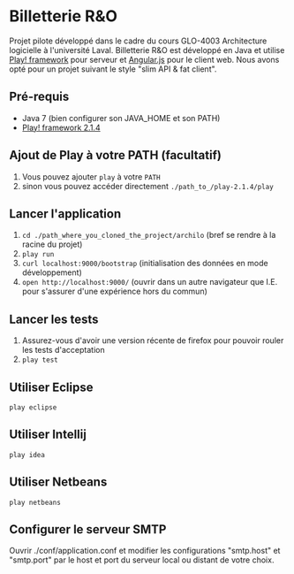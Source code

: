 # Billetterie R&O

Projet pilote développé dans le cadre du cours GLO-4003 Architecture logicielle à l'université Laval. Billetterie R&O est développé en Java et utilise [Play! framework](http://www.playframework.com/) pour serveur et [Angular.js](http://angularjs.org) pour le client web.
Nous avons opté pour un projet suivant le style "slim API & fat client".

## Pré-requis
* Java 7  (bien configurer son JAVA_HOME et son PATH)
* [Play! framework 2.1.4](http://downloads.typesafe.com/play/2.1.4/play-2.1.4.zip)

## Ajout de Play à votre PATH (facultatif)
1. Vous pouvez ajouter `play` à votre `PATH`
2. sinon vous pouvez accéder directement `./path_to_/play-2.1.4/play`

## Lancer l'application
1. `cd ./path_where_you_cloned_the_project/archilo` (bref se rendre à la racine du projet)
2. `play run`
3. `curl localhost:9000/bootstrap` (initialisation des données en mode développement)
4. `open http://localhost:9000/` (ouvrir dans un autre navigateur que I.E. pour s'assurer d'une expérience hors du commun)

## Lancer les tests
1. Assurez-vous d'avoir une version récente de firefox pour pouvoir rouler les tests d'acceptation
2. `play test`

## Utiliser Eclipse
`play eclipse`

## Utiliser Intellij
`play idea`

## Utiliser Netbeans
`play netbeans`

## Configurer le serveur SMTP
Ouvrir ./conf/application.conf et modifier les configurations "smtp.host" et "smtp.port" par le
host et port du serveur local ou distant de votre choix.
